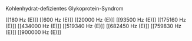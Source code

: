 Kohlenhydrat-defizientes Glykoprotein-Syndrom

[[180 Hz (E)]]
[[600 Hz (E)]]
[[20000 Hz (E)]]
[[93500 Hz (E)]]
[[175160 Hz (E)]]
[[434000 Hz (E)]]
[[519340 Hz (E)]]
[[682450 Hz (E)]]
[[759830 Hz (E)]]
[[900000 Hz (E)]]